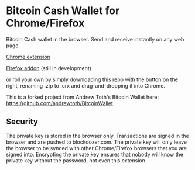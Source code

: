 Bitcoin Cash Wallet for Chrome/Firefox
=============

Bitcoin Cash wallet in the browser. Send and receive instantly on any web page.

[Chrome extension](https://chrome.google.com/webstore/detail/bitcoin-cash-wallet/oahplndhnkljjjpnlcnbkacomoepfgan?hl=en-US&gl=US)

[Firefox addon](https://addons.mozilla.org/en-US/firefox/addon/bitcoin-cash-wallet/) (still in development)

or roll your own by simply downloading this repo with the button on the right, renaming .zip to .crx and drag-and-dropping it into Chrome.

This is a forked project from Andrew Toth's Bitcoin Wallet here: https://github.com/andrewtoth/BitcoinWallet

Security
--------

The private key is stored in the browser only. Transactions are signed in the browser and are pushed to blockdozer.com. The private key will only leave the browser to be synced with other Chrome/Firefox browsers that you are signed into. Encrypting the private key ensures that nobody will know the private key without the password, not even this extension.

